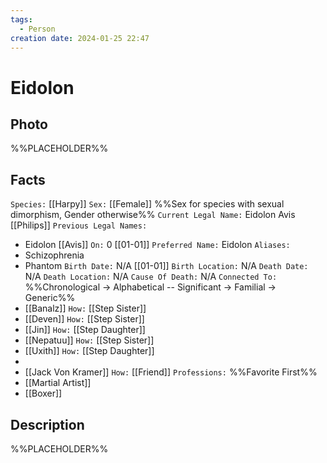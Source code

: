 ```yaml
---
tags:
  - Person
creation date: 2024-01-25 22:47
---
```

# Eidolon

## Photo

%%PLACEHOLDER%%

## Facts

`Species:` [[Harpy]]
`Sex:` [[Female]] %%Sex for species with sexual dimorphism, Gender otherwise%%
`Current Legal Name:` Eidolon Avis [[Philips]]
`Previous Legal Names:`
- Eidolon [[Avis]] `On:` 0 [[01-01]]
`Preferred Name:` Eidolon
`Aliases:`
- Schizophrenia
- Phantom
`Birth Date:` N/A [[01-01]]
`Birth Location:` N/A
`Death Date:` N/A
`Death Location:` N/A
`Cause Of Death:` N/A
`Connected To:` %%Chronological -> Alphabetical -- Significant -> Familial -> Generic%%
- [[Banalz]] `How:` [[Step Sister]]
- [[Deven]] `How:` [[Step Sister]]
- [[Jin]] `How:` [[Step Daughter]]
- [[Nepatuu]] `How:` [[Step Sister]]
- [[Uxith]] `How:` [[Step Daughter]]
- 
- [[Jack Von Kramer]] `How:` [[Friend]]
`Professions:` %%Favorite First%%
- [[Martial Artist]]
- [[Boxer]]

## Description

%%PLACEHOLDER%%
